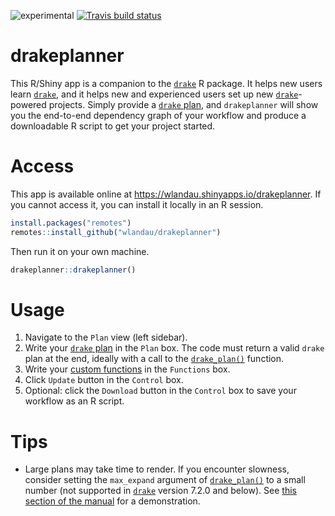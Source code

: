 
<!-- Run the Makefile to generate the README.md files from README.Rmd. -->

![experimental](https://img.shields.io/badge/stability-experimental-orange.svg)
[![Travis build
status](https://travis-ci.org/wlandau/drakeplanner.svg?branch=master)](https://travis-ci.org/wlandau/drakeplanner)

# drakeplanner

This R/Shiny app is a companion to the
[`drake`](https://github.com/ropensci/drake) R package. It helps new
users learn [`drake`](https://github.com/ropensci/drake), and it helps
new and experienced users set up new
[`drake`](https://github.com/ropensci/drake)-powered projects. Simply
provide a [`drake`
plan](https://ropenscilabs.github.io/drake-manual/plans.html), and
`drakeplanner` will show you the end-to-end dependency graph of your
workflow and produce a downloadable R script to get your project
started.

# Access

This app is available online at
<https://wlandau.shinyapps.io/drakeplanner>. If you cannot access it,
you can install it locally in an R session.

``` r
install.packages("remotes")
remotes::install_github("wlandau/drakeplanner")
```

Then run it on your own machine.

``` r
drakeplanner::drakeplanner()
```

# Usage

1.  Navigate to the `Plan` view (left sidebar).
2.  Write your [`drake`
    plan](https://ropenscilabs.github.io/drake-manual/plans.html) in the
    `Plan` box. The code must return a valid `drake` plan at the end,
    ideally with a call to the
    [`drake_plan()`](https://ropensci.github.io/drake/reference/drake_plan.html)
    function.
3.  Write your [custom
    functions](https://ropenscilabs.github.io/drake-manual/plans.html)
    in the `Functions` box.
4.  Click `Update` button in the `Control` box.
5.  Optional: click the `Download` button in the `Control` box to save
    your workflow as an R script.

# Tips

  - Large plans may take time to render. If you encounter slowness,
    consider setting the `max_expand` argument of
    [`drake_plan()`](https://ropensci.github.io/drake/reference/drake_plan.html)
    to a small number (not supported in
    [`drake`](https://github.com/ropensci/drake) version 7.2.0 and
    below). See [this section of the
    manual](https://ropenscilabs.github.io/drake-manual/plans.html#start-small)
    for a demonstration.
